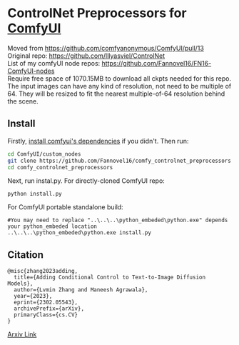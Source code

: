 # ControlNet Preprocessors for [ComfyUI](https://github.com/comfyanonymous/ComfyUI)
Moved from https://github.com/comfyanonymous/ComfyUI/pull/13 <br>
Original repo: https://github.com/lllyasviel/ControlNet <br>
List of my comfyUI node repos: https://github.com/Fannovel16/FN16-ComfyUI-nodes <br>
Require free space of 1070.15MB to download all ckpts needed for this repo. <br>
The input images can have any kind of resolution, not need to be multiple of 64. They will be resized to fit the nearest multiple-of-64 resolution behind the scene.
## Install
Firstly, [install comfyui's dependencies](https://github.com/comfyanonymous/ComfyUI#installing) if you didn't.
Then run:
```sh
cd ComfyUI/custom_nodes
git clone https://github.com/Fannovel16/comfy_controlnet_preprocessors
cd comfy_controlnet_preprocessors
```
Next, run instal.py.
For directly-cloned ComfyUI repo:
```
python install.py
```
For ComfyUI portable standalone build:
```
#You may need to replace "..\..\..\python_embeded\python.exe" depends your python_embeded location
..\..\..\python_embeded\python.exe install.py
```
## Citation

    @misc{zhang2023adding,
      title={Adding Conditional Control to Text-to-Image Diffusion Models}, 
      author={Lvmin Zhang and Maneesh Agrawala},
      year={2023},
      eprint={2302.05543},
      archivePrefix={arXiv},
      primaryClass={cs.CV}
    }

[Arxiv Link](https://arxiv.org/abs/2302.05543)
